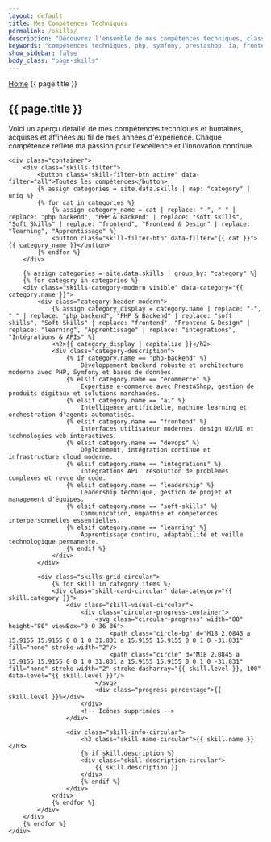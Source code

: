 ```yaml
---
layout: default
title: Mes Compétences Techniques
permalink: /skills/
description: "Découvrez l'ensemble de mes compétences techniques, classées par catégorie et niveau de maîtrise, incluant PHP, Symfony, PrestaShop, IA, Frontend, DevOps et Leadership."
keywords: "compétences techniques, php, symfony, prestashop, ia, frontend, devops, leadership, nicolas dabène"
show_sidebar: false
body_class: "page-skills"
---
```


<section class="page-hero-section">
    <div class="container">
        <nav class="breadcrumb">
            <a href="/">Home</a>
            <span>{{ page.title }}</span>
        </nav>
        <div class="hero-content">
            <h1>{{ page.title }}</h1>
            <p class="section-description">Voici un aperçu détaillé de mes compétences techniques et humaines, acquises et affinées au fil de mes années d'expérience. Chaque compétence reflète ma passion pour l'excellence et l'innovation continue.</p>
        </div>
    </div>
</section>

<div class="skills-page-modern">

    <div class="container">
        <div class="skills-filter">
            <button class="skill-filter-btn active" data-filter="all">Toutes les compétences</button>
            {% assign categories = site.data.skills | map: "category" | uniq %}
            {% for cat in categories %}
                {% assign category_name = cat | replace: "-", " " | replace: "php backend", "PHP & Backend" | replace: "soft skills", "Soft Skills" | replace: "frontend", "Frontend & Design" | replace: "learning", "Apprentissage" %}
                <button class="skill-filter-btn" data-filter="{{ cat }}">{{ category_name }}</button>
            {% endfor %}
        </div>

        {% assign categories = site.data.skills | group_by: "category" %}
        {% for category in categories %}
        <div class="skills-category-modern visible" data-category="{{ category.name }}">
            <div class="category-header-modern">
                {% assign category_display = category.name | replace: "-", " " | replace: "php backend", "PHP & Backend" | replace: "soft skills", "Soft Skills" | replace: "frontend", "Frontend & Design" | replace: "learning", "Apprentissage" | replace: "integrations", "Intégrations & APIs" %}
                <h2>{{ category_display | capitalize }}</h2>
                <div class="category-description">
                    {% if category.name == "php-backend" %}
                        Développement backend robuste et architecture moderne avec PHP, Symfony et bases de données.
                    {% elsif category.name == "ecommerce" %}
                        Expertise e-commerce avec PrestaShop, gestion de produits digitaux et solutions marchandes.
                    {% elsif category.name == "ai" %}
                        Intelligence artificielle, machine learning et orchestration d'agents automatisés.
                    {% elsif category.name == "frontend" %}
                        Interfaces utilisateur modernes, design UX/UI et technologies web interactives.
                    {% elsif category.name == "devops" %}
                        Déploiement, intégration continue et infrastructure cloud moderne.
                    {% elsif category.name == "integrations" %}
                        Intégrations API, résolution de problèmes complexes et revue de code.
                    {% elsif category.name == "leadership" %}
                        Leadership technique, gestion de projet et management d'équipes.
                    {% elsif category.name == "soft-skills" %}
                        Communication, empathie et compétences interpersonnelles essentielles.
                    {% elsif category.name == "learning" %}
                        Apprentissage continu, adaptabilité et veille technologique permanente.
                    {% endif %}
                </div>
            </div>
            
            <div class="skills-grid-circular">
                {% for skill in category.items %}
                <div class="skill-card-circular" data-category="{{ skill.category }}">
                    <div class="skill-visual-circular">
                        <div class="circular-progress-container">
                            <svg class="circular-progress" width="80" height="80" viewBox="0 0 36 36">
                                <path class="circle-bg" d="M18 2.0845 a 15.9155 15.9155 0 0 1 0 31.831 a 15.9155 15.9155 0 0 1 0 -31.831" fill="none" stroke-width="2"/>
                                <path class="circle" d="M18 2.0845 a 15.9155 15.9155 0 0 1 0 31.831 a 15.9155 15.9155 0 0 1 0 -31.831" fill="none" stroke-width="2" stroke-dasharray="{{ skill.level }}, 100" data-level="{{ skill.level }}"/>
                            </svg>
                            <div class="progress-percentage">{{ skill.level }}%</div>
                        </div>
                        <!-- Icônes supprimées -->
                    </div>
                    
                    <div class="skill-info-circular">
                        <h3 class="skill-name-circular">{{ skill.name }}</h3>
                        {% if skill.description %}
                        <div class="skill-description-circular">
                            {{ skill.description }}
                        </div>
                        {% endif %}
                    </div>
                </div>
                {% endfor %}
            </div>
        </div>
        {% endfor %}
    </div>
</div>

<script>
// Animation des progress circulaires
document.addEventListener('DOMContentLoaded', function() {
    // Animation des progress circulaires
    function animateCircularProgress() {
        const circles = document.querySelectorAll('.circle');
        
        circles.forEach(circle => {
            const level = parseInt(circle.getAttribute('data-level'));
            const container = circle.closest('.skill-card-circular');
            const percentageEl = container.querySelector('.progress-percentage');
            
            // Animation du cercle
            setTimeout(() => {
                circle.style.strokeDasharray = `${level}, 100`;
            }, 200);
            
            // Animation du compteur
            let currentValue = 0;
            const increment = level / 60; // 60 frames pour 1 seconde
            const timer = setInterval(() => {
                currentValue += increment;
                if (currentValue >= level) {
                    currentValue = level;
                    clearInterval(timer);
                }
                percentageEl.textContent = Math.round(currentValue) + '%';
            }, 16); // ~60fps
        });
    }

    // Gestion du filtrage
    const filterBtns = document.querySelectorAll('.skill-filter-btn');
    const categoriesContainer = document.querySelector('.skills-page-modern .container');
    const filtersSection = document.querySelector('.skills-filter');
    
    filterBtns.forEach(btn => {
        btn.addEventListener('click', function() {
            // Mise à jour du bouton actif
            filterBtns.forEach(b => b.classList.remove('active'));
            this.classList.add('active');
            
            const filter = this.getAttribute('data-filter');
            
            if (filter === 'all') {
                // Afficher toutes les catégories dans leur ordre original
                const allCategories = document.querySelectorAll('.skills-category-modern');
                allCategories.forEach(category => {
                    category.style.display = 'block';
                    setTimeout(() => category.classList.add('visible'), 10);
                    // Restaurer l'ordre original
                    category.style.order = '';
                });
            } else {
                // Filtrer et réorganiser les catégories
                document.querySelectorAll('.skills-category-modern').forEach(category => {
                    if (category.getAttribute('data-category') === filter) {
                        category.style.display = 'block';
                        setTimeout(() => category.classList.add('visible'), 10);
                        // Mettre la catégorie filtrée en premier
                        category.style.order = '0';
                    } else {
                        category.classList.remove('visible');
                        setTimeout(() => category.style.display = 'none', 300);
                        // Pousser les autres catégories plus bas (pour l'ordre)
                        category.style.order = '1';
                    }
                });
            }
            
            // Ré-animer les cercles de progression après le filtrage
            setTimeout(animateCircularProgress, 400);
        });
    });

    // Animation initiale des cercles de progression
    animateCircularProgress();

    // Animation d'apparition des cartes
    document.querySelectorAll('.skill-card-circular').forEach((card, index) => {
        setTimeout(() => {
            card.style.animationDelay = (index * 0.1) + 's';
            card.classList.add('animate-in');
        }, index * 100);
    });
});
</script>

<style>
.animate-in {
    opacity: 1 !important;
    transform: translateY(0) !important;
}

.skills-page-modern .container {
    display: flex;
    flex-direction: column;
}

.skills-category-modern {
    opacity: 0;
    transform: translateY(20px);
    transition: all 0.4s ease-out;
    order: 0; /* Ordre par défaut */
}

.skills-category-modern.visible {
    opacity: 1;
    transform: translateY(0);
}
</style>